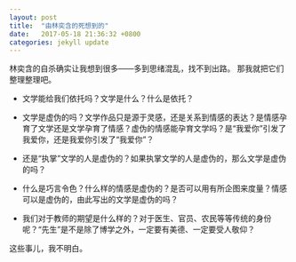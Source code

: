 ```yaml
---
layout: post
title:  "由林奕含的死想到的"
date:   2017-05-18 21:36:32 +0800
categories: jekyll update
---
```


林奕含的自杀确实让我想到很多——多到思绪混乱，找不到出路。
那我就把它们整理整理吧。

- 文学能给我们依托吗？文学是什么？什么是依托？

- 文学是虚伪的吗？文学作品只是源于灵感，还是关系到情感的表达？是情感孕育了文学还是文学孕育了情感？虚伪的情感能孕育文学吗？是“我爱你”引发了我爱你，还是我爱你引发了“我爱你”？

- 还是“执掌”文学的人是虚伪的？如果执掌文学的人是虚伪的，那么文学是虚伪的吗？

- 什么是巧言令色？什么样的情感是虚伪的？是否可以用有所企图来度量？情感可以是虚伪的，由此写出的文学是虚伪的吗？

- 我们对于教师的期望是什么样的？对于医生、官员、农民等等传统的身份呢？“先生”是不是除了博学之外，一定要有美德、一定要受人敬仰？

这些事儿，我不明白。